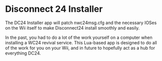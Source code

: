 # Disconnect 24 Installer

The DC24 Installer app will patch nwc24msg.cfg and the necessary IOSes on the Wii itself to make Disconnect24 install smoothly and easily.

In the past, you had to do a lot of the work yourself on a computer when installing a WC24 revival service. This Lua-based app is designed to do all of the work for you on your Wii, and in future to hopefully act as a hub for everything DC24.
